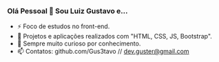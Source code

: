 ### Olá Pessoal 👋 Sou Luiz Gustavo e...

- ⚡ Foco de estudos no front-end. 
- 🌱 Projetos e aplicações realizados com "HTML, CSS, JS, Bootstrap".
- 💬 Sempre muito curioso por conhecimento.
- 📫 Contatos: github.com/Gus3tavo  //  dev.guster@gmail.com


<!--
- 🔭
- 👯
- 🤔 
- 😄
-->

